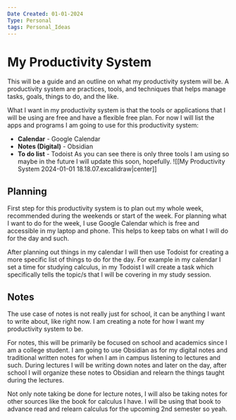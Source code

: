 ```yaml
---
Date Created: 01-01-2024
Type: Personal
tags: Personal_Ideas
---
```

# My Productivity System
This will be a guide and an outline on what my productivity system will be. A productivity system are practices, tools, and techniques that helps manage tasks, goals, things to do, and the like. 

What I want in my productivity system is that the tools or applications that I will be using are free and have a flexible free plan. For now I will list the apps and programs I am going to use for this productivity system:
- **Calendar** - Google Calendar
- **Notes (Digital)** - Obsidian
- **To do list** - Todoist
As you can see there is only three tools I am using so maybe in the future I will update this soon, hopefully.
![[My Productivity System 2024-01-01 18.18.07.excalidraw|center]]
## Planning
First step for this productivity system is to plan out my whole week, recommended during the weekends or start of the week. For planning what I want to do for the week, I use Google Calendar which is free and accessible in my laptop and phone. This helps to keep tabs on what I will do for the day and such. 

After planning out things in my calendar I will then use Todoist for creating a more specific list of things to do for the day. For example in my calendar I set a time for studying calculus, in my Todoist I will create a task which specifically tells the topic/s that I will be covering in my study session.
## Notes
The use case of notes is not really just for school, it can be anything I want to write about, like right now. I am creating a note for how I want my productivity system to be.

For notes, this will be primarily be focused on school and academics since I am a college student. I am going to use Obsidian as for my digital notes and traditional written notes for when I am in campus listening to lectures and such. During lectures I will be writing down notes and later on the day, after school I will organize these notes to Obsidian and relearn the things taught during the lectures.

Not only note taking be done for lecture notes, I will also be taking notes for other sources like the book for calculus I have. I will be using that book to advance read and relearn calculus for the upcoming 2nd semester so yeah.